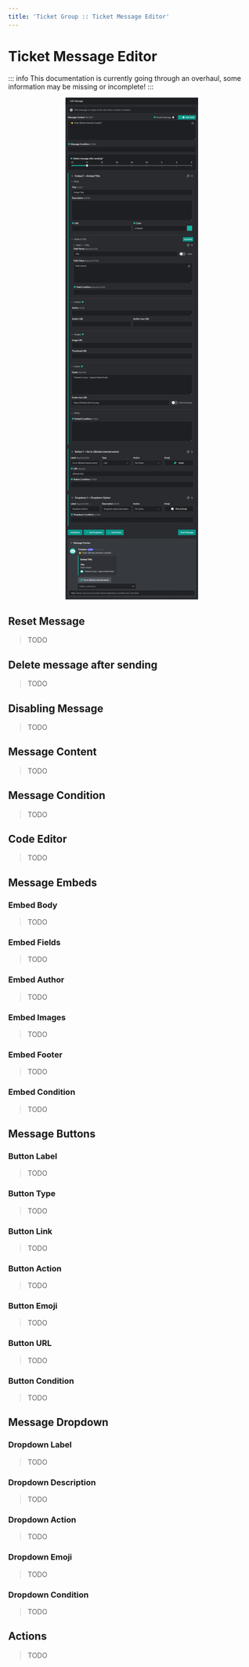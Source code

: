 ```yaml
---
title: 'Ticket Group :: Ticket Message Editor'
---
```


# Ticket Message Editor

::: info
This documentation is currently going through an overhaul, some information may be missing or incomplete!
:::

<p align="center">
  <img src="./images/message.webp" loading="lazy" class="rounded-md" />
</p>

## Reset Message

> TODO

## Delete message after sending

> TODO

## Disabling Message

> TODO

## Message Content

> TODO

## Message Condition

> TODO

## Code Editor

> TODO

## Message Embeds

### Embed Body

> TODO

### Embed Fields

> TODO

### Embed Author

> TODO

### Embed Images

> TODO

### Embed Footer

> TODO

### Embed Condition

> TODO

## Message Buttons

### Button Label

> TODO

### Button Type

> TODO

### Button Link

> TODO

### Button Action

> TODO

### Button Emoji

> TODO

### Button URL

> TODO

### Button Condition

> TODO

## Message Dropdown

### Dropdown Label

> TODO

### Dropdown Description

> TODO

### Dropdown Action

> TODO

### Dropdown Emoji

> TODO

### Dropdown Condition

> TODO

## Actions

> TODO

